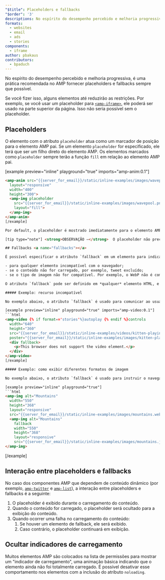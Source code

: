 ```yaml
---
"$title": Placeholders e fallbacks
"$order": '3'
descriptions: No espírito do desempenho percebido e melhoria progressiva, é uma prática recomendada no AMP fornecer placeholders e fallbacks sempre que possível.
formats:
  - websites
  - email
  - ads
  - stories
components:
  - iframe
author: pbakaus
contributors:
  - bpaduch
---
```


No espírito do desempenho percebido e melhoria progressiva, é uma prática recomendada no AMP fornecer placeholders e fallbacks sempre que possível.

Se você fizer isso, alguns elementos até reduzirão as restrições. Por exemplo, se você usar um placeholder para [`<amp-iframe>`](../../../../documentation/components/reference/amp-iframe.md#iframe-with-placeholder), ele poderá ser usado na parte superior da página. Isso não seria possível sem o placeholder.

## Placeholders

O elemento com o atributo `placeholder` atua como um marcador de posição para o elemento AMP pai. Se um elemento `placeholder` for especificado, ele terá que ser um filho direto do elemento AMP. Os elementos marcados como `placeholder` sempre terão a função `fill` em relação ao elemento AMP pai.

[example preview="inline" playground="true" imports="amp-anim:0.1"]
```html
<amp-anim src="{{server_for_email}}/static/inline-examples/images/wavepool.gif"
  layout="responsive"
  width="400"
  height="300">
  <amp-img placeholder
    src="{{server_for_email}}/static/inline-examples/images/wavepool.png"
    layout="fill">
  </amp-img>
</amp-anim>
[/example]

Por default, o placeholder é mostrado imediatamente para o elemento AMP, mesmo que os recursos desse elemento não tenham sido inicializados nem baixados. Depois de pronto, o elemento AMP geralmente oculta o placeholder e mostra o conteúdo.

[tip type="note"] <strong>OBSERVAÇÃO –</strong>  O placeholder não precisa ser um elemento AMP. Qualquer elemento HTML pode ter essa função.[/tip]

## Fallbacks <a name="fallbacks"></a>

É possível especificar o atributo `fallback` em um elemento para indicar um substituto:

- para qualquer elemento incompatível com o navegador;
- se o conteúdo não for carregado, por exemplo, tweet excluído;
- se o tipo de imagem não for compatível. Por exemplo, o WebP não é compatível com todos os navegadores.

O atributo `fallback` pode ser definido em *qualquer* elemento HTML, e não somente em elementos AMP. Quando especificado, o elemento `fallback` precisa ser um filho direto do elemento AMP.

##### Exemplo: recurso incompatível

No exemplo abaixo, o atributo `fallback` é usado para comunicar ao usuário que o navegador não é compatível com um determinado recurso:

[example preview="inline" playground="true" imports="amp-video:0.1"]
```html
<amp-video {% if format=='stories'%}autoplay {% endif %}controls
  width="640"
  height="360"
  src="{{server_for_email}}/static/inline-examples/videos/kitten-playing.mp4"
  poster="{{server_for_email}}/static/inline-examples/images/kitten-playing.png">
  <div fallback>
    <p>This browser does not support the video element.</p>
  </div>
</amp-video>
[/example]

##### Exemplo: como exibir diferentes formatos de imagem

No exemplo abaixo, o atributo `fallback` é usado para instruir o navegador a usar o arquivo JPEG se o formato WebP não for compatível.

[example preview="inline" playground="true"]
```html
<amp-img alt="Mountains"
  width="550"
  height="368"
  layout="responsive"
  src="{{server_for_email}}/static/inline-examples/images/mountains.webp">
  <amp-img alt="Mountains"
    fallback
    width="550"
    height="368"
    layout="responsive"
    src="{{server_for_email}}/static/inline-examples/images/mountains.jpg"></amp-img>
</amp-img>
```
[/example]

## Interação entre placeholders e fallbacks

No caso dos componentes AMP que dependem de conteúdo dinâmico (por exemplo, [`amp-twitter`](../../../../documentation/components/reference/amp-twitter.md) e [`amp-list`](../../../../documentation/components/reference/amp-list.md)), a interação entre placeholders e fallbacks é a seguinte:

<ol>
  <li>O placeholder é exibido durante o carregamento do conteúdo.</li>
  <li>Quando o conteúdo for carregado, o placeholder será ocultado para a exibição do conteúdo.</li>
  <li>Quando ocorrer uma falha no carregamento do conteúdo:     <ol>       <li>Se houver um elemento de fallback, ele será exibido.</li>       <li>Caso contrário, o placeholder continuará em exibição.</li>     </ol>
</li>
</ol>

## Ocultar indicadores de carregamento

Muitos elementos AMP são colocados na lista de permissões para mostrar um "indicador de carregamento", uma animação básica indicando que o elemento ainda não foi totalmente carregado. É possível desativar esse comportamento nos elementos com a inclusão do atributo `noloading`.

